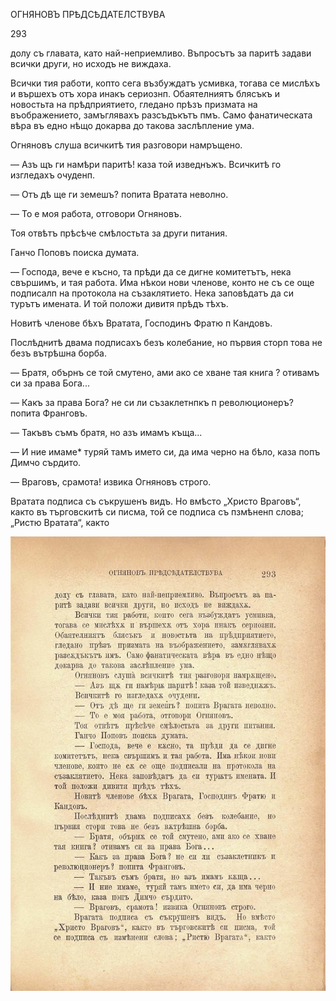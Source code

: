 ﻿ОГНЯНОВЪ ПРѢДСѢДАТЕЛСТВУВА

293

долу съ главата, като най-неприемливо. Въпросътъ за паритѣ задави всички други, но исходъ не виждаха.

Всички тия работи, копто сега възбуждатъ усмивка, тогава се мислѣхъ и вършехъ отъ хора инакъ сериознп. Обаятелниятъ блясъкъ и новостьта на прѣдприятието, гледано прѣзъ призмата на въображението, замъглявахъ разсъдъкътъ пмъ. Само фанатическата вѣра въ едно нѣщо докарва до такова заслѣпление ума.

Огняновъ слуша всичкитѣ тия разговори намръщено.

— Азъ щъ ги намѣри паритѣ! каза той изведнъжъ. Всичкитѣ го изгледахъ очуденп.

— Отъ дѣ ще ги земешъ? попита Вратата неволно.

— То е моя работа, отговори Огняновъ.

Тоя отвѣтъ прѣсѣче смѣлостьта за други питания.

Ганчо Поповъ поиска думата.

— Господа, вече е късно, та прѣди да се дигне комитетътъ, нека свършимъ, и тая работа. Има нѣкои нови членове, конто не съ се още подписалп на протокола на съзаклятието. Нека заповѣдатъ да си турътъ имената. И той положи дивитя прѣдъ тѣхъ.

Новитѣ членове бѣхъ Вратата, Господинъ Фратю п Кандовъ.

Послѣднитѣ двама подписахъ безъ колебание, но първия сторп това не безъ вътрѣшна борба.

— Братя, обърнъ се той смутено, ами ако се хване тая книга ? отивамъ си за права Бога...

— Какъ за права Бога? не си ли съзаклетнпкъ п революционеръ? попита Франговъ.

— Такъвъ съмъ братя, но азъ имамъ къща...

— И ние имаме* туряй тамъ името си, да има черно на бѣло, каза попъ Димчо сърдито.

— Враговъ, срамота! извика Огняновъ строго.

Вратата подписа съ съкрушенъ видъ. Но вмѣсто „Христо Враговъ“, както въ търговскитѣ си писма, той се подписа съ пзмѣненп слова; „Ристю Вратата“, както

![original](images/330.jpg)

